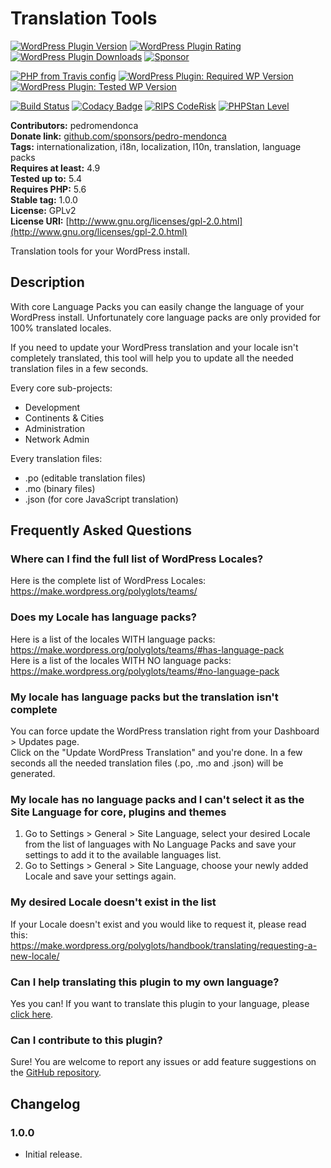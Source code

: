 # Translation Tools #

[![WordPress Plugin Version](https://img.shields.io/wordpress/plugin/v/translation-tools?label=Plugin%20Version&logo=wordpress)](https://wordpress.org/plugins/translation-tools/)
[![WordPress Plugin Rating](https://img.shields.io/wordpress/plugin/stars/translation-tools?label=Plugin%20Rating&logo=wordpress)](https://wordpress.org/support/plugin/translation-tools/reviews/)
[![WordPress Plugin Downloads](https://img.shields.io/wordpress/plugin/dt/translation-tools.svg?label=Downloads&logo=wordpress)](https://wordpress.org/plugins/translation-tools/advanced/)
[![Sponsor](https://img.shields.io/badge/GitHub-🤍%20Sponsor-ea4aaa?logo=github)](https://github.com/sponsors/pedro-mendonca)

[![PHP from Travis config](https://img.shields.io/travis/php-v/pedro-mendonca/Translation-Tools.svg?logoColor=white&label=PHP%20Required&logo=php)](https://travis-ci.org/pedro-mendonca/Translation-Tools)
[![WordPress Plugin: Required WP Version](https://img.shields.io/wordpress/plugin/wp-version/translation-tools?label=WordPress%20Required&logo=wordpress)](https://wordpress.org/plugins/translation-tools/)
[![WordPress Plugin: Tested WP Version](https://img.shields.io/wordpress/plugin/tested/translation-tools.svg?label=WordPress%20Tested&logo=wordpress)](https://wordpress.org/plugins/translation-tools/)

[![Build Status](https://img.shields.io/travis/pedro-mendonca/translation-tools?label=Build&logo=travis)](https://travis-ci.org/pedro-mendonca/Translation-Tools)
[![Codacy Badge](https://app.codacy.com/project/badge/Grade/7fde010153d842c1a6e10c0f024198f8)](https://www.codacy.com/manual/pedro-mendonca/Translation-Tools?utm_source=github.com&amp;utm_medium=referral&amp;utm_content=pedro-mendonca/Translation-Tools&amp;utm_campaign=Badge_Grade)
[![RIPS CodeRisk](https://coderisk.com/wp/plugin/translation-tools/badge "RIPS CodeRisk")](https://coderisk.com/wp/plugin/translation-tools)
[![PHPStan Level](https://img.shields.io/badge/PHPStan%20Level-6-brightgreen)](https://travis-ci.org/pedro-mendonca/Translation-Tools)

**Contributors:** pedromendonca  
**Donate link:** [github.com/sponsors/pedro-mendonca](https://github.com/sponsors/pedro-mendonca)  
**Tags:** internationalization, i18n, localization, l10n, translation, language packs  
**Requires at least:** 4.9  
**Tested up to:** 5.4  
**Requires PHP:** 5.6  
**Stable tag:** 1.0.0  
**License:** GPLv2  
**License URI:** [http://www.gnu.org/licenses/gpl-2.0.html](http://www.gnu.org/licenses/gpl-2.0.html)  

Translation tools for your WordPress install.

## Description ##

With core Language Packs you can easily change the language of your WordPress install.
Unfortunately core language packs are only provided for 100% translated locales.

If you need to update your WordPress translation and your locale isn't completely translated, this tool will help you to update all the needed translation files in a few seconds.

Every core sub-projects:
*   Development
*   Continents & Cities
*   Administration
*   Network Admin

Every translation files:
*   .po (editable translation files)
*   .mo (binary files)
*   .json (for core JavaScript translation)

## Frequently Asked Questions ##

### Where can I find the full list of WordPress Locales? ###
Here is the complete list of WordPress Locales:
https://make.wordpress.org/polyglots/teams/

### Does my Locale has language packs? ###
Here is a list of the locales WITH language packs:  
https://make.wordpress.org/polyglots/teams/#has-language-pack  
Here is a list of the locales WITH NO language packs:  
https://make.wordpress.org/polyglots/teams/#no-language-pack  

### My locale has language packs but the translation isn't complete ###
You can force update the WordPress translation right from your Dashboard > Updates page.  
Click on the "Update WordPress Translation" and you're done.
In a few seconds all the needed translation files (.po, .mo and .json) will be generated.  

### My locale has no language packs and I can't select it as the Site Language for core, plugins and themes ###
1.  Go to Settings > General > Site Language, select your desired Locale from the list of languages with No Language Packs and save your settings to add it to the available languages list.
2.  Go to Settings > General > Site Language, choose your newly added Locale and save your settings again.

### My desired Locale doesn't exist in the list ###
If your Locale doesn't exist and you would like to request it, please read this:  
https://make.wordpress.org/polyglots/handbook/translating/requesting-a-new-locale/  

### Can I help translating this plugin to my own language? ###
Yes you can! If you want to translate this plugin to your language, please [click here](https://translate.wordpress.org/projects/wp-plugins/translation-tools).

### Can I contribute to this plugin? ###
Sure! You are welcome to report any issues or add feature suggestions on the [GitHub repository](https://github.com/pedro-mendonca/Translation-Tools).

## Changelog ##

### 1.0.0 ###
*   Initial release.
